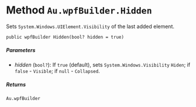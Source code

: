 # Method `Au.wpfBuilder.Hidden`

Sets `System.Windows.UIElement.Visibility` of the last added element.

```
public wpfBuilder Hidden(bool? hidden = true)
```

##### Parameters

- *hidden*  (`bool?`):
    If `true` (default), sets `System.Windows.Visibility` `Hiden`; if `false` - `Visible`; if `null` - `Collapsed`.

##### Returns

`Au.wpfBuilder`